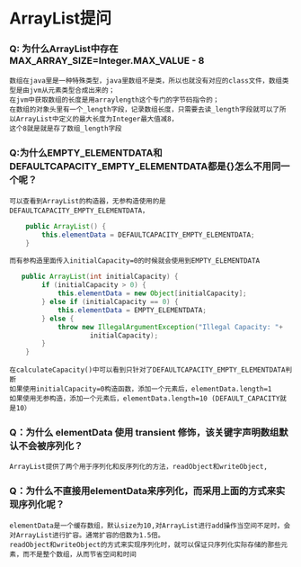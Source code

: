# ArrayList提问
### Q: 为什么ArrayList中存在MAX_ARRAY_SIZE=Integer.MAX_VALUE - 8
    数组在java里是一种特殊类型，java里数组不是类，所以也就没有对应的class文件，数组类型是由jvm从元素类型合成出来的；
    在jvm中获取数组的长度是用arraylength这个专门的字节码指令的；
    在数组的对象头里有一个_length字段，记录数组长度，只需要去读_length字段就可以了所以ArrayList中定义的最大长度为Integer最大值减8，
    这个8就是就是存了数组_length字段

### Q:为什么EMPTY_ELEMENTDATA和DEFAULTCAPACITY_EMPTY_ELEMENTDATA都是{}怎么不用同一个呢？
    可以查看到ArrayList的构造器，无参构造使用的是DEFAULTCAPACITY_EMPTY_ELEMENTDATA，
```java
    public ArrayList() {
        this.elementData = DEFAULTCAPACITY_EMPTY_ELEMENTDATA;
    }

```
    而有参构造里面传入initialCapacity=0的时候就会使用到EMPTY_ELEMENTDATA
```java
   public ArrayList(int initialCapacity) {
        if (initialCapacity > 0) {
            this.elementData = new Object[initialCapacity];
        } else if (initialCapacity == 0) {
            this.elementData = EMPTY_ELEMENTDATA;
        } else {
            throw new IllegalArgumentException("Illegal Capacity: "+
                    initialCapacity);
        }
    }
```
    在calculateCapacity()中可以看到只针对了DEFAULTCAPACITY_EMPTY_ELEMENTDATA判断
    如果使用initialCapacity=0构造函数，添加一个元素后，elementData.length=1
    如果使用无参构造，添加一个元素后，elementData.length=10 (DEFAULT_CAPACITY就是10）

### Q：为什么 elementData 使用 transient 修饰，该关键字声明数组默认不会被序列化？  
    ArrayList提供了两个用于序列化和反序列化的方法，readObject和writeObject,

### Q：为什么不直接用elementData来序列化，而采用上面的方式来实现序列化呢？
    elementData是一个缓存数组，默认size为10,对ArrayList进行add操作当空间不足时，会对ArrayList进行扩容。通常扩容的倍数为1.5倍。
    readObject和writeObject的方式来实现序列化时，就可以保证只序列化实际存储的那些元素，而不是整个数组，从而节省空间和时间